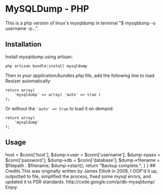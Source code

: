 # MySQLDump - PHP

This is a php version of linux's mysqldump in terminal "$ mysqldump -u username -p...".

## Installation

Install mysqldump using artisan:

    php artisan bundle:install mysqldump

Then in your *application/bundles.php* file, add the following line to load Resizer automatically:

    return array(
        'mysqldump' => array( 'auto' => true )
    );

Or without the `'auto' => true` to load it on demand:

    return array(
        'mysqldump'
    );

## Usage

<?php

class Cron_Controller extends Base_Controller
{
    public function get_backup()
    {
        Bundle::start('mysqldump');
        $conn = Config::get('database.connections.mysql');

        $filename = time() . ".sql";
        $filepath = "storage/work/";

        $dump = new MySQLDump();
        $dump->host     = $conn['host'];
        $dump->user     = $conn['username'];
        $dump->pass     = $conn['password'];
        $dump->db       = $conn['database'];
        $dump->filename = $filepath . $filename;
        $dump->start();

        return "Backup complete.";
    }
}

## Credits

This was originally written by James Elliott in 2009, I OOP'd it up, outputted to file, simplified the process, fixed some mysql errors, and updated it to PSR standards.
http://code.google.com/p/db-mysqldump/

Enjoy.
